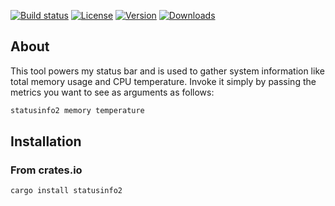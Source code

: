 [![Build status](https://img.shields.io/github/workflow/status/eikendev/statusinfo2/Main)](https://github.com/eikendev/statusinfo2/actions)
[![License](https://img.shields.io/crates/l/statusinfo2)](https://crates.io/crates/statusinfo2)
[![Version](https://img.shields.io/crates/v/statusinfo2)](https://crates.io/crates/statusinfo2)
[![Downloads](https://img.shields.io/crates/d/statusinfo2)](https://crates.io/crates/statusinfo2)

## About

This tool powers my status bar and is used to gather system information like total memory usage and CPU temperature.
Invoke it simply by passing the metrics you want to see as arguments as follows:
```bash
statusinfo2 memory temperature
```

## Installation

### From crates.io

```bash
cargo install statusinfo2
```
